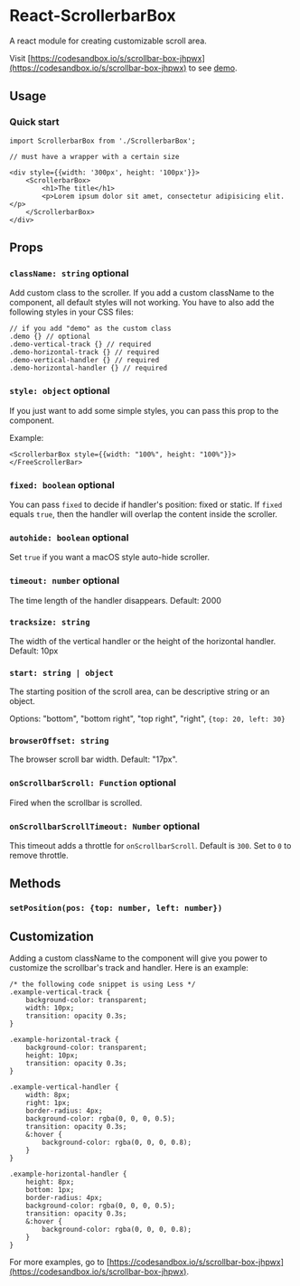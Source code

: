 # React-ScrollerbarBox

A react module for creating customizable scroll area.

Visit [https://codesandbox.io/s/scrollbar-box-jhpwx](https://codesandbox.io/s/scrollbar-box-jhpwx) to see [demo](http://fuermosi777.github.io/react-free-scrollbar/).


## Usage

### Quick start

    import ScrollerbarBox from './ScrollerbarBox';

    // must have a wrapper with a certain size

    <div style={{width: '300px', height: '100px'}}>
        <ScrollerbarBox>
            <h1>The title</h1>
            <p>Lorem ipsum dolor sit amet, consectetur adipisicing elit.</p>
        </ScrollerbarBox>
    </div>

## Props

### `className: string` optional

Add custom class to the scroller. If you add a custom className to the component, all default styles will not working. You have to also add the following styles in your CSS files:

    // if you add "demo" as the custom class
    .demo {} // optional
    .demo-vertical-track {} // required
    .demo-horizontal-track {} // required
    .demo-vertical-handler {} // required
    .demo-horizontal-handler {} // required

### `style: object` optional

If you just want to add some simple styles, you can pass this prop to the component.

Example:

    <ScrollerbarBox style={{width: "100%", height: "100%"}}></FreeScrollerBar>

### `fixed: boolean` optional

You can pass `fixed` to decide if handler's position: fixed or static. If `fixed` equals `true`, then the handler will overlap the content inside the scroller.

### `autohide: boolean` optional

Set `true` if you want a macOS style auto-hide scroller.

### `timeout: number` optional

The time length of the handler disappears. Default: 2000

### `tracksize: string`

The width of the vertical handler or the height of the horizontal handler. Default: 10px

### `start: string | object`

The starting position of the scroll area, can be descriptive string or an object.

Options: "bottom", "bottom right", "top right", "right", `{top: 20, left: 30}`

### `browserOffset: string`

The browser scroll bar width. Default: "17px".

### `onScrollbarScroll: Function` optional

Fired when the scrollbar is scrolled.

### `onScrollbarScrollTimeout: Number` optional

This timeout adds a throttle for `onScrollbarScroll`. Default is `300`. Set to `0` to remove throttle.

## Methods

### `setPosition(pos: {top: number, left: number})`

## Customization

Adding a custom className to the component will give you power to customize the scrollbar's track and handler. Here is an example:

    /* the following code snippet is using Less */
    .example-vertical-track {
        background-color: transparent;
        width: 10px;
        transition: opacity 0.3s;
    }

    .example-horizontal-track {
        background-color: transparent;
        height: 10px;
        transition: opacity 0.3s;
    }

    .example-vertical-handler {
        width: 8px;
        right: 1px;
        border-radius: 4px;
        background-color: rgba(0, 0, 0, 0.5);
        transition: opacity 0.3s;
        &:hover {
            background-color: rgba(0, 0, 0, 0.8);
        }
    }

    .example-horizontal-handler {
        height: 8px;
        bottom: 1px;
        border-radius: 4px;
        background-color: rgba(0, 0, 0, 0.5);
        transition: opacity 0.3s;
        &:hover {
            background-color: rgba(0, 0, 0, 0.8);
        }
    }

For more examples, go to [https://codesandbox.io/s/scrollbar-box-jhpwx](https://codesandbox.io/s/scrollbar-box-jhpwx).
